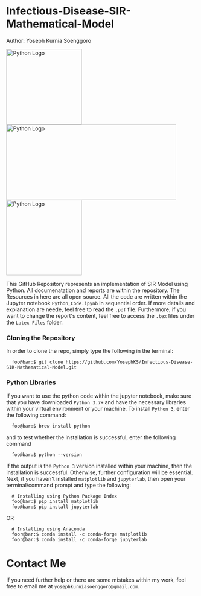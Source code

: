 # Infectious-Disease-SIR-Mathematical-Model
Author: Yoseph Kurnia Soenggoro

<div style = "display: table;">
  <div style = "display: row;">
    <div style = "display: column;">
      <img src="https://upload.wikimedia.org/wikipedia/commons/thumb/0/0a/Python.svg/1200px-Python.svg.png" 
      alt="Python Logo"
      height="200px"
      width="200px"></img>
    </div>
    <div style = "display: column;">
      <img src="https://upload.wikimedia.org/wikipedia/commons/thumb/9/92/LaTeX_logo.svg/1024px-LaTeX_logo.svg.png" 
      alt="Python Logo"
      height="200px"
      width="450px"></img>
    </div>
    <div style = "display: column;">
      <img src="https://upload.wikimedia.org/wikipedia/commons/thumb/3/38/Jupyter_logo.svg/883px-Jupyter_logo.svg.png" 
      alt="Python Logo"
      height="200px"
      width="200px"></img>
    </div>
  </div>
</div>

This GitHub Repository represents an implementation of SIR Model using Python. All documenatation and reports are within the repository. The Resources in here are all open source. All the code are written within the Jupyter notebook `Python_Code.ipynb` in sequential order. If more details and explanation are neede, feel free to read the `.pdf` file. Furthermore, if you want to change the report's content, feel free to access the `.tex` files under the `Latex Files` folder.

### Cloning the Repository
In order to clone the repo, simply type the following in the terminal:

```console
  foo@bar:$ git clone https://github.com/YosephKS/Infectious-Disease-SIR-Mathematical-Model.git
```
### Python Libraries
If you want to use the python code within the jupyter notebook, make sure that you have downloaded `Python 3.7+` and have the necessary libraries within your virtual environment or your machine. To install `Python 3`, enter the following command:

```console
  foo@bar:$ brew install python
```

and to test whether the installation is successful, enter the following command

```console
  foo@bar:$ python --version
```
If the output is the `Python 3` version installed within your machine, then the installation is successful. Otherwise, further configuration will be essential. Next, if you haven't installed `matplotlib` and `jupyterlab`, then open your terminal/command prompt and type the following:

```console
  # Installing using Python Package Index
  foo@bar:$ pip install matplotlib
  foo@bar:$ pip install jupyterlab
```
OR
```console
  # Installing using Anaconda
  foor@bar:$ conda install -c conda-forge matplotlib
  foor@bar:$ conda install -c conda-forge jupyterlab
```

# Contact Me
If you need further help or there are some mistakes within my work, feel free to email me at `yosephkurniasoenggoro@gmail.com`.
